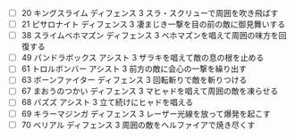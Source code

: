  - [ ] 20	キングスライム	ディフェンス	3	スラ・スクリューで周囲を吹き飛ばす
 - [ ] 21	ピサロナイト	ディフェンス	3	凄まじき一撃を目の前の敵に御見舞いする
 - [ ] 38	スライムベホマズン	ディフェンス	3	ベホマズンを唱えて周囲の味方を回復する
 - [ ] 49	パンドラボックス	アシスト	3	ザラキを唱えて敵の息の根を止める
 - [ ] 61	トロルボンバー	アシスト	3	前方の敵に会心の一撃を繰り出す
 - [ ] 63	ボーンファイター	ディフェンス	3	回転斬りで敵を斬りつける
 - [ ] 67	まおうのつかい	ディフェンス	3	マヒャドを唱えて周囲の敵を凍らせる
 - [ ] 68	バズズ	アシスト	3	立て続けにヒャドを唱える
 - [ ] 69	キラーマジンガ	ディフェンス	3	レーザー光線を放って爆発を起こす
 - [ ] 70	ベリアル	ディフェンス	3	周囲の敵をヘルファイアで焼き尽くす
